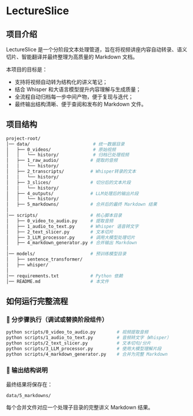 # **LectureSlice**

## **项目介绍**
LectureSlice 是一个分阶段文本处理管道，旨在将视频讲座内容自动转录、语义切片、智能翻译并最终整理为高质量的 Markdown 文档。

本项目的目标是：

- 支持将视频自动转为结构化的讲义笔记；
- 结合 Whisper 和大语言模型提升内容理解与生成质量；
- 全流程自动归档每一步中间产物，便于复现与迭代；
- 最终输出结构清晰、便于查阅和发布的 Markdown 文件。

## **项目结构**
```bash
project-root/
│── data/                        # 统一数据目录
│   ├── 0_videos/                # 原始视频
│   │   └── history/             # 归档已处理视频
│   ├── 1_raw_audio/            # 提取的音频
│   │   └── history/
│   ├── 2_transcripts/          # Whisper转录的文本
│   │   └── history/
│   ├── 3_slices/               # 切分后的文本片段
│   │   └── history/
│   ├── 4_outputs/              # LLM处理后的输出片段
│   │   └── history/
│   ├── 5_markdowns/            # 合并后的最终 Markdown 结果
│
│── scripts/                    # 核心脚本目录
│   ├── 0_video_to_audio.py     # 提取音频
│   ├── 1_audio_to_text.py      # Whisper 语音转文字
│   ├── 2_text_slicer.py        # 文本切片
│   ├── 3_LLM_processor.py      # 调用大模型处理切片
│   ├── 4_markdown_generator.py # 合并输出 Markdown
│
│── models/                     # 预训练模型目录
│   ├── sentence_transformer/
│   ├── whisper/
│
│── requirements.txt            # Python 依赖
│── README.md                   # 本文件
```

## **如何运行完整流程**


### 🧩 分步骤执行（调试或替换阶段组件）
```bash
python scripts/0_video_to_audio.py        # 视频提取音频
python scripts/1_audio_to_text.py         # 音频转文字（Whisper）
python scripts/2_text_slicer.py           # 文本切句/分片
python scripts/3_LLM_processor.py         # 使用大模型理解片段
python scripts/4_markdown_generator.py    # 合并为完整 Markdown
```

### 📂 输出结构说明
最终结果将保存在：
```
data/5_markdowns/
```
每个合并文件对应一个处理子目录的完整讲义 Markdown 结果。